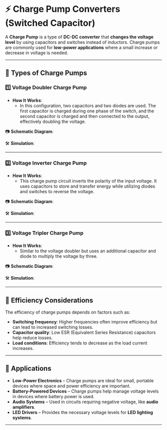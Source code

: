# ⚡ Charge Pump Converters (Switched Capacitor)

A **Charge Pump** is a type of **DC-DC converter** that **changes the voltage level** by using capacitors and switches instead of inductors. Charge pumps are commonly used for **low-power applications** where a small increase or decrease in voltage is needed.

---

## 🔹 Types of Charge Pumps  

### **1️⃣ Voltage Doubler Charge Pump**
- **How It Works**: 
  - In this configuration, two capacitors and two diodes are used. The first capacitor is charged during one phase of the switch, and the second capacitor is charged and then connected to the output, effectively doubling the voltage.

📷 **Schematic Diagram**:


🛠 **Simulation**:  


---

### **2️⃣ Voltage Inverter Charge Pump**

- **How It Works**: 
  - This charge pump circuit inverts the polarity of the input voltage. It uses capacitors to store and transfer energy while utilizing diodes and switches to reverse the voltage.

📷 **Schematic Diagram**:


🛠 **Simulation**:


---

### **3️⃣ Voltage Tripler Charge Pump**

- **How It Works**: 
  - Similar to the voltage doubler but uses an additional capacitor and diode to multiply the voltage by three.


📷 **Schematic Diagram**:


🛠 **Simulation**:


---


## 🔹 Efficiency Considerations

The efficiency of charge pumps depends on factors such as:
- **Switching frequency**: Higher frequencies often improve efficiency but can lead to increased switching losses.
- **Capacitor quality**: Low ESR (Equivalent Series Resistance) capacitors help reduce losses.
- **Load conditions**: Efficiency tends to decrease as the load current increases.

---

## 📌 Applications
- **Low-Power Electronics** – Charge pumps are ideal for small, portable devices where space and power efficiency are important.
- **Battery-Powered Devices** – Charge pumps help manage voltage levels in devices where battery power is used.
- **Audio Systems** – Used in circuits requiring negative voltage, like **audio amplifiers**.
- **LED Drivers** – Provides the necessary voltage levels for **LED lighting systems**.

---


